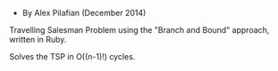 - By Alex Pilafian (December 2014)

Travelling Salesman Problem using the "Branch and Bound" approach, written in Ruby.

Solves the TSP in O((n-1)!) cycles.
